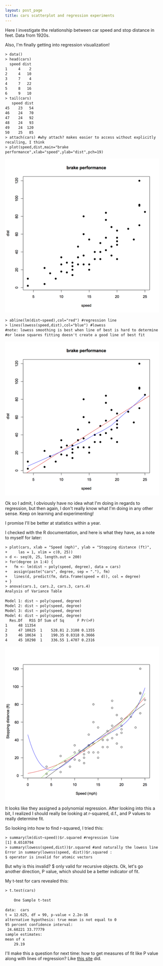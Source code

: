 ```yaml
---
layout: post_page
title: cars scatterplot and regression experiments
---
```


Here I investigate the relationship between car speed and stop distance in feet. Data from 1920s.

Also, I'm finally getting into regression visualization!

	> data()
	> head(cars)
	  speed dist
	1     4    2
	2     4   10
	3     7    4
	4     7   22
	5     8   16
	6     9   10
	> tail(cars)
	   speed dist
	45    23   54
	46    24   70
	47    24   92
	48    24   93
	49    24  120
	50    25   85
	> attach(cars) #why attach? makes easier to access without explicitly recalling, I think
	> plot(speed,dist,main="brake performance",xlab="speed",ylab="dist",pch=19)

![Scatterplot](/images/breakperformance.png)

	> abline(lm(dist~speed),col="red") #regression line
	> lines(lowess(speed,dist),col="blue") #lowess
	#note: lowess smoothing is best when line of best is hard to determine
	#or lease squares fitting doesn't create a good line of best fit

![Scatterplot](/images/BPregression.png)

Ok so I admit, I obviously have no idea what I'm doing in regards to regression, but then again, I don't really know what I'm doing in any other sense. Keep on learning and experimenting!

I promise I'll be better at statistics within a year.

I checked with the R documentation, and here is what they have, as a note to myself for later:

	> plot(cars, xlab = "Speed (mph)", ylab = "Stopping distance (ft)",
	+     las = 1, xlim = c(0, 25))
	> d <- seq(0, 25, length.out = 200)
	> for(degree in 1:4) {
	+   fm <- lm(dist ~ poly(speed, degree), data = cars)
	+   assign(paste("cars", degree, sep = "."), fm)
	+   lines(d, predict(fm, data.frame(speed = d)), col = degree)
	+ }
	> anova(cars.1, cars.2, cars.3, cars.4)
	Analysis of Variance Table

	Model 1: dist ~ poly(speed, degree)
	Model 2: dist ~ poly(speed, degree)
	Model 3: dist ~ poly(speed, degree)
	Model 4: dist ~ poly(speed, degree)
	  Res.Df   RSS Df Sum of Sq      F Pr(>F)
	1     48 11354                           
	2     47 10825  1    528.81 2.3108 0.1355
	3     46 10634  1    190.35 0.8318 0.3666
	4     45 10298  1    336.55 1.4707 0.2316

![Scatterplot](/images/bpregression4.png)

It looks like they assigned a polynomial regression. After looking into this a bit, I realized I should really be looking at r-squared, d.f., and P values to really determine fit.

So looking into how to find r-squared, I tried this:

	> summary(lm(dist~speed))$r.squared #regression line
	[1] 0.6510794
	> summary(lowess(speed,dist))$r.squared #and naturally the lowess line
	Error in summary(lowess(speed, dist))$r.squared : 
  	$ operator is invalid for atomic vectors 

But why is this invalid? $ only valid for recursive objects. Ok, let's go another direction, P value, which should be a better indicator of fit.

My t-test for cars revealed this:

	> t.test(cars)

		One Sample t-test

	data:  cars
	t = 12.625, df = 99, p-value < 2.2e-16
	alternative hypothesis: true mean is not equal to 0
	95 percent confidence interval:
	 24.60221 33.77779
	sample estimates:
	mean of x 
	    29.19 

I'll make this a question for next time: how to get measures of fit like P value along with lines of regression? Like [this site](http://www.dmi.units.it/~inverniz/adir/statcurvreg.html) did.

